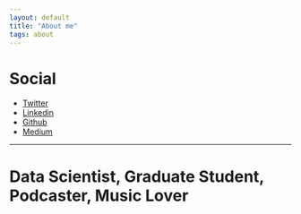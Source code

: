 ```yaml
---
layout: default
title: "About me"
tags: about
---
```


# <a name="top"></a>Social

* [Twitter](https://twitter.com/marcola_tex)
* [Linkedin](https://www.linkedin.com/in/marcos-vinicius-575105a3)
* [Github](https://github.com/marcostx)
* [Medium](https://medium.com/@ecclesiedei)

***

# <a name="Headings"></a>Data Scientist, Graduate Student, Podcaster, Music Lover
